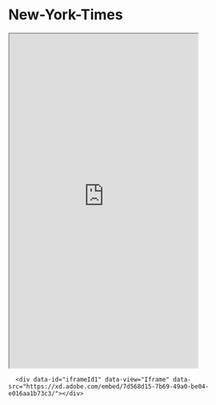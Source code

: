 # New-York-Times

<iframe width='377' height='667' src='https://xd.adobe.com/embed/7d568d15-7b69-49a0-be04-e016aa1b73c3, frameborder='0'/>

<img src='https://xd.adobe.com/view/7d568d15-7b69-49a0-be04-e016aa1b73c3' title='Video Walkthrough' width='' alt='Video Walkthrough' />

<img src='https://xd.adobe.com/view/7d568d15-7b69-49a0-be04-e016aa1b73c3/' title='Video Walkthrough' width='' alt='Video Walkthrough' />

<iframe width="854" height="480" src="https://xd.adobe.com/embed/7d568d15-7b69-49a0-be04-e016aa1b73c3" title='Video Walkthrough' frameborder="0" allowfullscreen></iframe>



      <div data-id="iframeId1" data-view="Iframe" data-src="https://xd.adobe.com/embed/7d568d15-7b69-49a0-be04-e016aa1b73c3/"></div>
    
